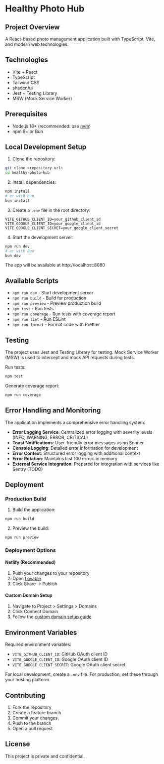 # Healthy Photo Hub

## Project Overview

A React-based photo management application built with TypeScript, Vite, and modern web technologies.

## Technologies

- Vite + React
- TypeScript
- Tailwind CSS
- shadcn/ui
- Jest + Testing Library
- MSW (Mock Service Worker)

## Prerequisites

- Node.js 18+ (recommended: use [nvm](https://github.com/nvm-sh/nvm#installing-and-updating))
- npm 9+ or Bun

## Local Development Setup

1. Clone the repository:

```bash
git clone <repository-url>
cd healthy-photo-hub
```

2. Install dependencies:

```bash
npm install
# or with Bun
bun install
```

3. Create a `.env` file in the root directory:

```env
VITE_GITHUB_CLIENT_ID=your_github_client_id
VITE_GOOGLE_CLIENT_ID=your_google_client_id
VITE_GOOGLE_CLIENT_SECRET=your_google_client_secret
```

4. Start the development server:

```bash
npm run dev
# or with Bun
bun dev
```

The app will be available at http://localhost:8080

## Available Scripts

- `npm run dev` - Start development server
- `npm run build` - Build for production
- `npm run preview` - Preview production build
- `npm test` - Run tests
- `npm run coverage` - Run tests with coverage report
- `npm run lint` - Run ESLint
- `npm run format` - Format code with Prettier

## Testing

The project uses Jest and Testing Library for testing. Mock Service Worker (MSW) is used to intercept and mock API requests during tests.

Run tests:

```bash
npm test
```

Generate coverage report:

```bash
npm run coverage
```

## Error Handling and Monitoring

The application implements a comprehensive error handling system:

- **Error Logging Service**: Centralized error logging with severity levels (INFO, WARNING, ERROR, CRITICAL)
- **Toast Notifications**: User-friendly error messages using Sonner
- **Console Logging**: Detailed error information for development
- **Error Context**: Structured error logging with additional context
- **Error Rotation**: Maintains last 100 errors in memory
- **External Service Integration**: Prepared for integration with services like Sentry (TODO)

## Deployment

### Production Build

1. Build the application:

```bash
npm run build
```

2. Preview the build:

```bash
npm run preview
```

### Deployment Options

#### Netlify (Recommended)

1. Push your changes to your repository
2. Open [Lovable](https://lovable.dev/projects/839b1640-94c9-4990-a115-94799dc449c5)
3. Click Share -> Publish

#### Custom Domain Setup

1. Navigate to Project > Settings > Domains
2. Click Connect Domain
3. Follow the [custom domain setup guide](https://docs.lovable.dev/tips-tricks/custom-domain#step-by-step-guide)

## Environment Variables

Required environment variables:

- `VITE_GITHUB_CLIENT_ID`: GitHub OAuth client ID
- `VITE_GOOGLE_CLIENT_ID`: Google OAuth client ID
- `VITE_GOOGLE_CLIENT_SECRET`: Google OAuth client secret

For local development, create a `.env` file. For production, set these through your hosting platform.

## Contributing

1. Fork the repository
2. Create a feature branch
3. Commit your changes
4. Push to the branch
5. Open a pull request

## License

This project is private and confidential.
